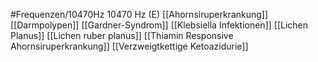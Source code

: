 #Frequenzen/10470Hz
10470 Hz (E)
[[Ahornsiruperkrankung]]
[[Darmpolypen]]
[[Gardner-Syndrom]]
[[Klebsiella Infektionen]]
[[Lichen Planus]]
[[Lichen ruber planus]]
[[Thiamin Responsive Ahornsiruperkrankung]]
[[Verzweigtkettige Ketoazidurie]]